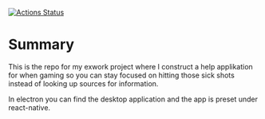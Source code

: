 [![Actions Status](https://github.com/itggot-TE4/TE4/workflows/tests/badge.svg)](https://github.com/TE4-jacob-lundberg/exwork/actions)

# Summary 
This is the repo for my exwork project where I construct a help applikation for when gaming so you can stay focused on hitting those sick shots instead of looking up sources for information.

In electron you can find the desktop application and the app is preset under react-native.